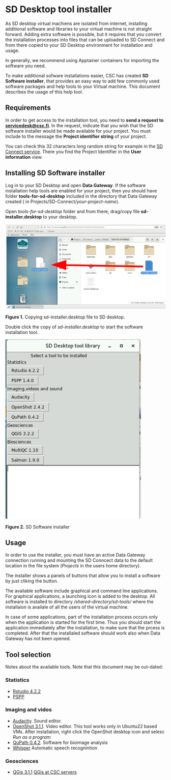# SD Desktop tool installer

As SD desktop virtual machiens are isolated from internet, installing additional software and libraries 
to your virtual machine is not straight forward. Adding extra software is possible, but it requires that 
you convert the installation processes into files that can be uploaded to SD Connect and from there 
copied to your SD Desktop environment for installation and usage.

In generally, we recommend using Apptainer containers for importing the software you need.

To make additional sofware installations easier, CSC has created **SD Software installer**, 
that provides an easy way to add few commonly used software packages and help tools to your Virtual machine. 
This document describes the usage of this help tool.


## Requirements ##

In order to get access to the installation tool, you need to **send a request to servicedesk@csc.fi**.
In the request, indicate that you wish that the SD software installer would be 
made available for your project. You must include to the message the  **Project identifier string** of your project.

You can check this 32 characters long random string for example in 
the [SD Connect service](https://sd-conenct.csc.fi). There you find the 
Project Identifier in the **User information** view. 

## Installing SD Software installer ##

Log in to your SD Desktop and open **Data Gateway**. If the software installation help tools are enabled for your project,
then you should have folder **tools-for-sd-desktop** included in the directory that Data Gateway created 
( in Projects/SD-Connect/_your-project-name_).

Open _tools-for-sd-desktop_ folder and from there, drag/copy file **sd-installer.desktop** to your desktop.

[![Installing-sd-installer](../images/desktop/sd-installer1.png)](./images/desktop/sd-installer1.png)

**Figure 1.** Copying sd-installer.desktop file to SD desktop.
 
Double click the copy of _sd-installer.desktop_ to start the software installation tool. 

[![sd-installer](../images/desktop/sd-installer2.png)](../images/desktop/sd-installer2.png)

**Figure 2.** SD Software installer


## Usage ##

In order to use the installer, you must have an active Data Gateway connection running and 
mounting the SD Conncect data to the default location in the file system 
(_Projects_ in the users home directory). 

The installer shows a panels of buttons that allow you to install a software by just cliking the button.

The available software include graphical and command line applications. For graphical applications, a launching icon is added 
to the desktop. All software is installed to directory _/shared-directory/sd-tools/_ where the installaion is availale of all the
users of the virtual machine.

In case of some applications, part of the installation process occurs only when the application is started for the first time.
Thus you should start the application immediately after the installation, to make sure that the prcess is completed. After that
the installaled software should work also when Data Gateway has not been opened.


## Tool selection ##

Notes about the available tools. Note that this document may be out-dated:

### Statistics
* [Rstudio 4.2.2](rstudio.md)
* [PSPP](https://www.gnu.org/software/pspp/)

### Imaging and vidos
* [Audacity](https://www.audacityteam.org/). Sound editor.
* [OpenShot 3.1.1](https://www.openshot.org/). Video editor. This tool works only in Ubuntu22 based VMs. After installation, right click the OpenShot desktop icon and selesc _Run as a program_
* [QuPath 0.4.2](https://github.com/qupath/qupath/). Software for bioimage analysis
* [Whisper](whisper.md) Automatic speech recognintion

### Geosciences
*  [QGis 3.1.1](https://qgis.org/en/site/)  [QGis at CSC servers](../../../apps/qgis.md)
